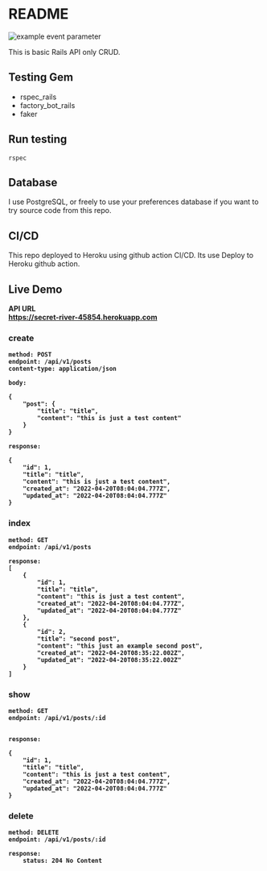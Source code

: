 # README
![example event parameter](https://github.com/netng/API-Rails-CRUD-Basic-with-test/workflows/CI/badge.svg?event=push)

This is basic Rails API only CRUD.

## Testing Gem
* rspec_rails
* factory_bot_rails
* faker

## Run testing
`rspec`

## Database
I use PostgreSQL, or freely to use your preferences database if you want to try source code from this repo.

## CI/CD
This repo deployed to Heroku using github action CI/CD. Its use Deploy to Heroku github action.

## Live Demo
<strong>API URL</storng><br />
https://secret-river-45854.herokuapp.com

### create
```
method: POST
endpoint: /api/v1/posts
content-type: application/json

body:

{
    "post": {
        "title": "title",
        "content": "this is just a test content"
    }
}

response:

{
    "id": 1,
    "title": "title",
    "content": "this is just a test content",
    "created_at": "2022-04-20T08:04:04.777Z",
    "updated_at": "2022-04-20T08:04:04.777Z"
}
```

### index
```
method: GET
endpoint: /api/v1/posts

response:
[
    {
        "id": 1,
        "title": "title",
        "content": "this is just a test content",
        "created_at": "2022-04-20T08:04:04.777Z",
        "updated_at": "2022-04-20T08:04:04.777Z"
    },
    {
        "id": 2,
        "title": "second post",
        "content": "this just an example second post",
        "created_at": "2022-04-20T08:35:22.002Z",
        "updated_at": "2022-04-20T08:35:22.002Z"
    }
]
```

### show 
```
method: GET
endpoint: /api/v1/posts/:id


response:

{
    "id": 1,
    "title": "title",
    "content": "this is just a test content",
    "created_at": "2022-04-20T08:04:04.777Z",
    "updated_at": "2022-04-20T08:04:04.777Z"
}
```

### delete
```
method: DELETE
endpoint: /api/v1/posts/:id

response:
    status: 204 No Content


```

